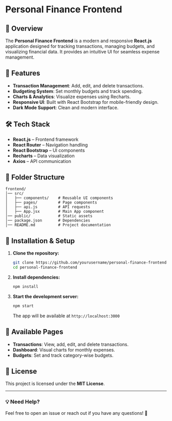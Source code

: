 # Personal Finance Frontend

## 📌 Overview
The **Personal Finance Frontend** is a modern and responsive **React.js** application designed for tracking transactions, managing budgets, and visualizing financial data. It provides an intuitive UI for seamless expense management.

## 🚀 Features
- **Transaction Management**: Add, edit, and delete transactions.
- **Budgeting System**: Set monthly budgets and track spending.
- **Charts & Analytics**: Visualize expenses using Recharts.
- **Responsive UI**: Built with React Bootstrap for mobile-friendly design.
- **Dark Mode Support**: Clean and modern interface.

## 🛠 Tech Stack
- **React.js** – Frontend framework
- **React Router** – Navigation handling
- **React Bootstrap** – UI components
- **Recharts** – Data visualization
- **Axios** – API communication

## 📂 Folder Structure
```
frontend/
│── src/
│   ├── components/    # Reusable UI components
│   ├── pages/         # Page components
│   ├── api.js         # API requests
│   ├── App.jsx        # Main App component
│── public/            # Static assets
│── package.json       # Dependencies
│── README.md          # Project documentation
```

## 🔧 Installation & Setup
1. **Clone the repository:**
   ```sh
   git clone https://github.com/yourusername/personal-finance-frontend.git
   cd personal-finance-frontend
   ```
2. **Install dependencies:**
   ```sh
   npm install
   ```
3. **Start the development server:**
   ```sh
   npm start
   ```
   The app will be available at `http://localhost:3000`

## 📌 Available Pages
- **Transactions**: View, add, edit, and delete transactions.
- **Dashboard**: Visual charts for monthly expenses.
- **Budgets**: Set and track category-wise budgets.

## 📜 License
This project is licensed under the **MIT License**.

---
### 💡 Need Help?
Feel free to open an issue or reach out if you have any questions! 🚀
